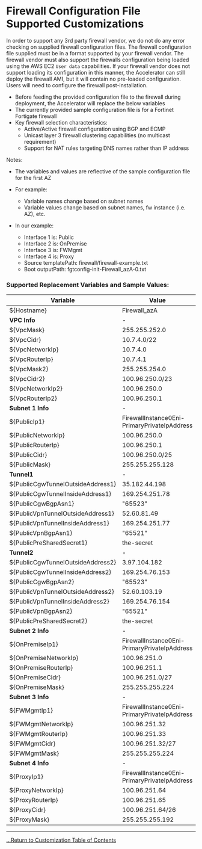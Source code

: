 # Firewall Configuration File Supported Customizations

In order to support any 3rd party firewall vendor, we do not do any error checking on supplied firewall configuration files. The firewall configuration file supplied must be in a format supported by your firewall vendor. The firewall vendor must also support the firewalls configuration being loaded using the AWS EC2 `User data` capabilities. If your firewall vendor does not support loading its configuration in this manner, the Accelerator can still deploy the firewall AMI, but it will contain no pre-loaded configuration. Users will need to configure the firewall post-installation.

- Before feeding the provided configuration file to the firewall during deployment, the Accelerator will replace the below variables
- The currently provided sample configuration file is for a Fortinet Fortigate firewall
- Key firewall selection characteristics:
  - Active/Active firewall configuration using BGP and ECMP
  - Unicast layer 3 firewall clustering capabilities (no multicast requirement)
  - Support for NAT rules targeting DNS names rather than IP address

Notes:

- The variables and values are reflective of the sample configuration file for the first AZ
- For example:

  - Variable names change based on subnet names
  - Variable values change based on subnet names, fw instance (i.e. AZ), etc.

- In our example:
  - Interface 1 is: Public
  - Interface 2 is: OnPremise
  - Interface 3 is: FWMgmt
  - Interface 4 is: Proxy
  - Source templatePath: firewall/firewall-example.txt
  - Boot outputPath: fgtconfig-init-Firewall_azA-0.txt

### Supported Replacement Variables and Sample Values:

| Variable                           | Value                                        |
| ---------------------------------- | -------------------------------------------- |
| \${Hostname}                       | Firewall_azA                                 |
| **VPC Info**                       | -                                            |
| \${VpcMask}                        | 255.255.252.0                                |
| \${VpcCidr}                        | 10.7.4.0/22                                  |
| \${VpcNetworkIp}                   | 10.7.4.0                                     |
| \${VpcRouterIp}                    | 10.7.4.1                                     |
| \${VpcMask2}                       | 255.255.254.0                                |
| \${VpcCidr2}                       | 100.96.250.0/23                              |
| \${VpcNetworkIp2}                  | 100.96.250.0                                 |
| \${VpcRouterIp2}                   | 100.96.250.1                                 |
| **Subnet 1 Info**                  | -                                            |
| \${PublicIp1}                      | FirewallInstance0Eni-PrimaryPrivateIpAddress |
| \${PublicNetworkIp}                | 100.96.250.0                                 |
| \${PublicRouterIp}                 | 100.96.250.1                                 |
| \${PublicCidr}                     | 100.96.250.0/25                              |
| \${PublicMask}                     | 255.255.255.128                              |
| **Tunnel1**                        | -                                            |
| \${PublicCgwTunnelOutsideAddress1} | 35.182.44.198                                |
| \${PublicCgwTunnelInsideAddress1}  | 169.254.251.78                               |
| \${PublicCgwBgpAsn1}               | "65523"                                      |
| \${PublicVpnTunnelOutsideAddress1} | 52.60.81.49                                  |
| \${PublicVpnTunnelInsideAddress1}  | 169.254.251.77                               |
| \${PublicVpnBgpAsn1}               | "65521"                                      |
| \${PublicPreSharedSecret1}         | the-secret                                   |
| **Tunnel2**                        | -                                            |
| \${PublicCgwTunnelOutsideAddress2} | 3.97.104.182                                 |
| \${PublicCgwTunnelInsideAddress2}  | 169.254.76.153                               |
| \${PublicCgwBgpAsn2}               | "65523"                                      |
| \${PublicVpnTunnelOutsideAddress2} | 52.60.103.19                                 |
| \${PublicVpnTunnelInsideAddress2}  | 169.254.76.154                               |
| \${PublicVpnBgpAsn2}               | "65521"                                      |
| \${PublicPreSharedSecret2}         | the-secret                                   |
| **Subnet 2 Info**                  | -                                            |
| \${OnPremiseIp1}                   | FirewallInstance0Eni-PrimaryPrivateIpAddress |
| \${OnPremiseNetworkIp}             | 100.96.251.0                                 |
| \${OnPremiseRouterIp}              | 100.96.251.1                                 |
| \${OnPremiseCidr}                  | 100.96.251.0/27                              |
| \${OnPremiseMask}                  | 255.255.255.224                              |
| **Subnet 3 Info**                  | -                                            |
| \${FWMgmtIp1}                      | FirewallInstance0Eni-PrimaryPrivateIpAddress |
| \${FWMgmtNetworkIp}                | 100.96.251.32                                |
| \${FWMgmtRouterIp}                 | 100.96.251.33                                |
| \${FWMgmtCidr}                     | 100.96.251.32/27                             |
| \${FWMgmtMask}                     | 255.255.255.224                              |
| **Subnet 4 Info**                  | -                                            |
| \${ProxyIp1}                       | FirewallInstance0Eni-PrimaryPrivateIpAddress |
| \${ProxyNetworkIp}                 | 100.96.251.64                                |
| \${ProxyRouterIp}                  | 100.96.251.65                                |
| \${ProxyCidr}                      | 100.96.251.64/26                             |
| \${ProxyMask}                      | 255.255.255.192                              |

---

[...Return to Customization Table of Contents](../../docs/installation/customization-index.md)
